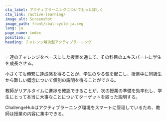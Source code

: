 ```yaml
---
cta_label: アクティブラーニングについてもっと詳しく
cta_link: /active-learning/
image_alt: Screenshot
image_path: front/cbal-cycle-ja.svg
lang: ja
page_name: index
position: 2
heading: チャレンジ解決型アクティブラーニング
---
```


一連のチャレンジをベースにした授業を通して、その科目のエキスパートに学生を成長させる。

小さくても頻繁に達成感を得ることが、学生のやる気を起こし、授業中に同級生から難しい概念について個別の説明を得ることができる。

教師がリアルタイムに進捗を確認できることが、次の授業の準備を効率化し、学生にとって本当に大事なことについてターゲットを絞った説明する。

ChallengeHubはアクティブラーニング環境をスマートに管理しているため、教師は授業の内容に集中できる。
